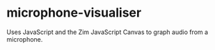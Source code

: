 # microphone-visualiser
Uses JavaScript and the Zim JavaScript Canvas to graph audio from a microphone.
